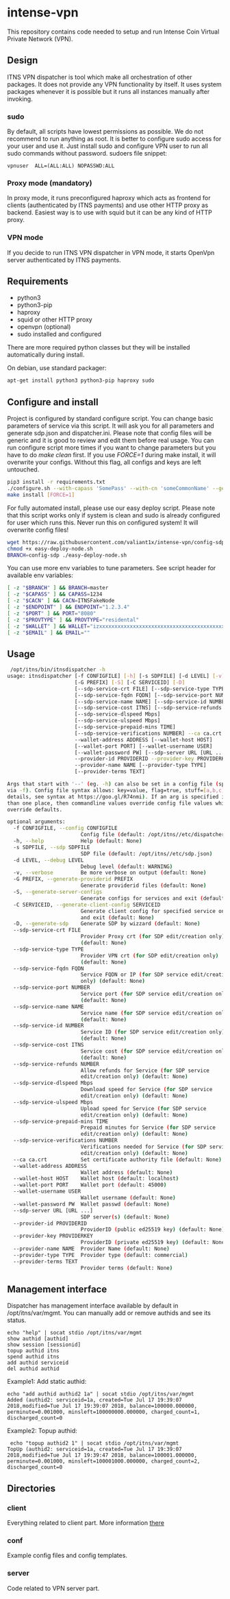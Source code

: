# intense-vpn
This repository contains code needed to setup and run Intense Coin Virtual Private Network (VPN).

## Design
ITNS VPN dispatcher is tool which make all orchestration of other packages. It does not provide any VPN functionality by itself.
It uses system packages whenever it is possible but it runs all instances manually after invoking.

### sudo
By default, all scripts have lowest permissions as possible. We do not recommend to run anything as root. It is better to configure sudo access for
your user and use it. Just install sudo and configure VPN user to run all sudo commands without password.
sudoers file snippet:
```
vpnuser  ALL=(ALL:ALL) NOPASSWD:ALL
```

### Proxy mode (mandatory)
In proxy mode, it runs preconfigured haproxy which acts as frontend for clients (authenticated by ITNS payments) and use other HTTP proxy as backend.
Easiest way is to use with squid but it can be any kind of HTTP proxy.

### VPN mode
If you decide to run ITNS VPN dispatcher in VPN mode, it starts OpenVpn server authenticated by ITNS payments. 

## Requirements
 * python3
 * python3-pip
 * haproxy
 * squid or other HTTP proxy
 * openvpn (optional)
 * sudo installed and configured

There are more required python classes but they will be installed
automatically during install.

On debian, use standard packager:
```bash
apt-get install python3 python3-pip haproxy sudo

```

## Configure and install
Project is configured by standard configure script. You can change basic parameters of service via this script.
It will ask you for all parameters and generate sdp.json and dispatcher.ini. 
Please note that config files will be generic and it is good to review and
edit them before real usage. You can run configure script more times if
you want to change parameters but you have to do *make clean* first.
If you use *FORCE=1* during make install, it will overwrite your configs.
Without this flag, all configs and keys are left untouched.
```bash
pip3 install -r requirements.txt
./configure.sh --with-capass 'SomePass' --with-cn 'someCommonName' --generate-ca --generate-dh --runas-user "$USER" --generate-sdp --install-service
make install [FORCE=1]

``` 
For fully automated install, please use our easy deploy script. Please note that this script works only if system is clean and sudo is already configured for user which runs this.
Never run this on configured system! It will overwrite config files!
```bash
wget https://raw.githubusercontent.com/valiant1x/intense-vpn/config-sdp/server/easy-deploy-node.sh
chmod +x easy-deploy-node.sh
BRANCH=config-sdp ./easy-deploy-node.sh

```

You can use more env variables to tune parameters. See script header for available env variables:
```bash
[ -z "$BRANCH" ] && BRANCH=master
[ -z "$CAPASS" ] && CAPASS=1234
[ -z "$CACN" ] && CACN=ITNSFakeNode
[ -z "$ENDPOINT" ] && ENDPOINT="1.2.3.4"
[ -z "$PORT" ] && PORT="8080"
[ -z "$PROVTYPE" ] && PROVTYPE="residental"
[ -z "$WALLET" ] && WALLET="izxxxxxxxxxxxxxxxxxxxxxxxxxxxxxxxxxxxxxxxxxxxxxxxxxxxxxxxxxxxxxxxxxxxxxxxxxxxxxxxxxxxxxxxxxxxxxxx"
[ -z "$EMAIL" ] && EMAIL=""

```

## Usage 
```bash
 /opt/itns/bin/itnsdispatcher -h
usage: itnsdispatcher [-f CONFIGFILE] [-h] [-s SDPFILE] [-d LEVEL] [-v]
                      [-G PREFIX] [-S] [-C SERVICEID] [-D]
                      [--sdp-service-crt FILE] [--sdp-service-type TYPE]
                      [--sdp-service-fqdn FQDN] [--sdp-service-port NUMBER]
                      [--sdp-service-name NAME] [--sdp-service-id NUMBER]
                      [--sdp-service-cost ITNS] [--sdp-service-refunds NUMBER]
                      [--sdp-service-dlspeed Mbps]
                      [--sdp-service-ulspeed Mbps]
                      [--sdp-service-prepaid-mins TIME]
                      [--sdp-service-verifications NUMBER] --ca ca.crt
                      --wallet-address ADDRESS [--wallet-host HOST]
                      [--wallet-port PORT] [--wallet-username USER]
                      [--wallet-password PW] [--sdp-server URL [URL ...]]
                      --provider-id PROVIDERID --provider-key PROVIDERKEY
                      --provider-name NAME [--provider-type TYPE]
                      [--provider-terms TEXT]

Args that start with '--' (eg. -h) can also be set in a config file (specified
via -f). Config file syntax allows: key=value, flag=true, stuff=[a,b,c] (for
details, see syntax at https://goo.gl/R74nmi). If an arg is specified in more
than one place, then commandline values override config file values which
override defaults.

optional arguments:
  -f CONFIGFILE, --config CONFIGFILE
                        Config file (default: /opt/itns//etc/dispatcher.ini)
  -h, --help            Help (default: None)
  -s SDPFILE, --sdp SDPFILE
                        SDP file (default: /opt/itns//etc/sdp.json)
  -d LEVEL, --debug LEVEL
                        Debug level (default: WARNING)
  -v, --verbose         Be more verbose on output (default: None)
  -G PREFIX, --generate-providerid PREFIX
                        Generate providerid files (default: None)
  -S, --generate-server-configs
                        Generate configs for services and exit (default: None)
  -C SERVICEID, --generate-client-config SERVICEID
                        Generate client config for specified service on stdout
                        and exit (default: None)
  -D, --generate-sdp    Generate SDP by wizzard (default: None)
  --sdp-service-crt FILE
                        Provider Proxy crt (for SDP edit/creation only)
                        (default: None)
  --sdp-service-type TYPE
                        Provider VPN crt (for SDP edit/creation only)
                        (default: None)
  --sdp-service-fqdn FQDN
                        Service FQDN or IP (for SDP service edit/creation
                        only) (default: None)
  --sdp-service-port NUMBER
                        Service port (for SDP service edit/creation only)
                        (default: None)
  --sdp-service-name NAME
                        Service name (for SDP service edit/creation only)
                        (default: None)
  --sdp-service-id NUMBER
                        Service ID (for SDP service edit/creation only)
                        (default: None)
  --sdp-service-cost ITNS
                        Service cost (for SDP service edit/creation only)
                        (default: None)
  --sdp-service-refunds NUMBER
                        Allow refunds for Service (for SDP service
                        edit/creation only) (default: None)
  --sdp-service-dlspeed Mbps
                        Download speed for Service (for SDP service
                        edit/creation only) (default: None)
  --sdp-service-ulspeed Mbps
                        Upload speed for Service (for SDP service
                        edit/creation only) (default: None)
  --sdp-service-prepaid-mins TIME
                        Prepaid minutes for Service (for SDP service
                        edit/creation only) (default: None)
  --sdp-service-verifications NUMBER
                        Verifications needed for Service (for SDP service
                        edit/creation only) (default: None)
  --ca ca.crt           Set certificate authority file (default: None)
  --wallet-address ADDRESS
                        Wallet address (default: None)
  --wallet-host HOST    Wallet host (default: localhost)
  --wallet-port PORT    Wallet port (default: 45000)
  --wallet-username USER
                        Wallet username (default: None)
  --wallet-password PW  Wallet passwd (default: None)
  --sdp-server URL [URL ...]
                        SDP server(s) (default: None)
  --provider-id PROVIDERID
                        ProviderID (public ed25519 key) (default: None)
  --provider-key PROVIDERKEY
                        ProviderID (private ed25519 key) (default: None)
  --provider-name NAME  Provider Name (default: None)
  --provider-type TYPE  Provider type (default: commercial)
  --provider-terms TEXT
                        Provider terms (default: None)

```

## Management interface
Dispatcher has management interface available by default in /opt/itns/var/mgmt.
You can manually add or remove authids and see its status.
```
echo "help" | socat stdio /opt/itns/var/mgmt
show authid [authid]
show session [sessionid]
topup authid itns
spend authid itns
add authid serviceid
del authid authid

```

Example1: Add static authid:
```
echo "add authid authid2 1a" | socat stdio /opt/itns/var/mgmt
Added (authid2: serviceid=1a, created=Tue Jul 17 19:39:07 2018,modified=Tue Jul 17 19:39:07 2018, balance=100000.000000, perminute=0.001000, minsleft=100000000.000000, charged_count=1, discharged_count=0

```

Example2: Topup authid:
```
 echo "topup authid2 1" | socat stdio /opt/itns/var/mgmt
TopUp (authid2: serviceid=1a, created=Tue Jul 17 19:39:07 2018,modified=Tue Jul 17 19:39:47 2018, balance=100001.000000, perminute=0.001000, minsleft=100001000.000000, charged_count=2, discharged_count=0

```

## Directories

### client
 Everything related to client part. More information [there](client/README.md)
 
### conf
 Example config files and config templates.
 
### server
 Code related to VPN server part.
 
